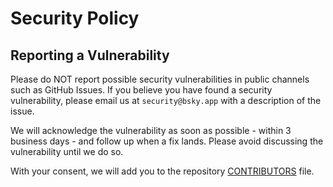# Security Policy

## Reporting a Vulnerability

Please do NOT report possible security vulnerabilities in public channels such as GitHub Issues. If you believe you have found a security vulnerability, please email us at `security@bsky.app` with a description of the issue.

We will acknowledge the vulnerability as soon as possible - within 3 business days - and follow up when a fix lands. Please avoid discussing the vulnerability until we do so.

With your consent, we will add you to the repository [CONTRIBUTORS](https://github.com/bluesky-social/atproto/blob/main/CONTRIBUTORS.md) file.
